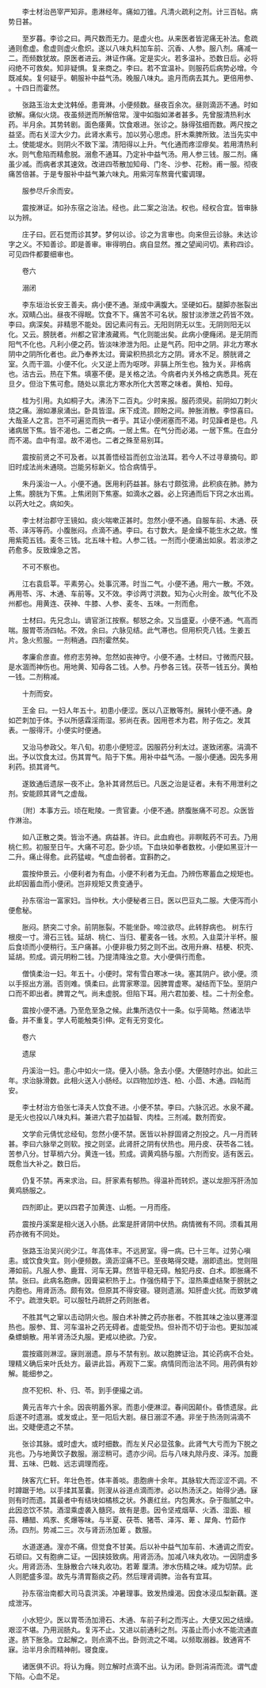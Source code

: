 <!-- { "loadSidebar": true } -->
　　李士材治邑宰严知非。患淋经年。痛如刀锥。凡清火疏利之剂。计三百帖。病势日甚。

　　至岁暮。李诊之曰。两尺数而无力。是虚火也。从来医者皆泥痛无补法。愈疏通则愈虚。愈虚则虚火愈炽。遂以八味丸料加车前、沉香、人参。服八剂。痛减一二。而频数犹故。原医者进云。淋证作痛。定是实火。若多温补。恐数日后。必将闷绝不可救矣。知非疑惧。复来商之。李曰。若不宜温补。则服药后病势必增。今既减矣。复何疑乎。朝服补中益气汤。晚服八味丸。逾月而病去其九。更倍用参、 。十四日而霍然。

　　张路玉治太史沈韩倬。患膏淋。小便频数。昼夜百余次。昼则滴沥不通。时如欲解。痛似火烧。夜虽频迸而所解倍常。溲中如脂如涕者甚多。先曾服清热利水药。半月余。其势转剧。面色痿黄。饮食艰进。张诊之。脉得弦细而数。两尺按之益坚。而右关涩大少力。此肾水素亏。加以劳心思虑。肝木乘脾所致。法当先实中土。使能堤水。则阴火不致下溜。清阳得以上升。气化通而疼涩瘳矣。若用清热利水。则气愈陷而精愈脱。溺愈不通耳。乃定补中益气汤。用人参三钱。服二剂。痛虽少减。而病者求其速效。改进四苓散加知母、门冬、沙参、花粉。甫一服。彻夜痛苦倍甚。于是专服补中益气兼六味丸。用紫河车熬膏代蜜调理。

　　服参尽斤余而安。

　　震按淋证。如孙东宿之治法。经也。此二案之治法。权也。经权合宜。皆审脉以为辨。

　　庄子曰。匠石觉而诊其梦。梦何以诊。诊之为言审也。向来但云诊脉。未达诊字之义。不知善诊。即是善审。审得明白。病自显然。推之望闻问切。素称四诊。可见四件都要细审也。

　　卷六

　　溺闭

　　李东垣治长安王善夫。病小便不通。渐成中满腹大。坚硬如石。腿脚亦胀裂出水。双睛凸出。昼夜不得眠。饮食不下。痛苦不可名状。服甘淡渗泄之药皆不效。李曰。病深矣。非精思不能处。因记素问有云。无阳则阴无以生。无阴则阳无以化。又云。膀胱者。州都之官津液藏焉。气化则能出矣。此病小便癃闭。是无阴而阳气不化也。凡利小便之药。皆淡味渗泄为阳。止是气药。阳中之阴。非北方寒水阴中之阴所化者也。此乃奉养太过。膏粱积热损北方之阴。肾水不足。膀胱肾之室。久而干涸。小便不化。火又逆上而为呕哕。非膈上所生也。独为关。非格病也。洁古云。热在下焦。填塞不便。是关格之法。今病者内关外格之病悉具。死在旦夕。但治下焦可愈。随处以禀北方寒水所化大苦寒之味者。黄柏、知母。

　　桂为引用。丸如桐子大。沸汤下二百丸。少时来报。服药须臾。前阴如刀刺火烧之痛。溺如瀑泉涌出。卧具皆湿。床下成流。顾盼之间。肿胀消散。李惊喜曰。大哉圣人之言。岂不可遍览而执一者乎。其证小便闭塞而不渴。时见躁者是也。凡诸病居下焦。皆不渴也。二者之病。一居上焦。在气分而必渴。一居下焦。在血分而不渴。血中有湿。故不渴也。二者之殊至易别耳。

　　震按前贤之不可及者。以其善悟经旨而创立治法耳。若今人不过寻章摘句。即旧时成法尚未通晓。岂能另标新义。恰合病情乎。

　　朱丹溪治一人。小便不通。医用利药益甚。脉右寸颇弦滑。此积痰在肺。肺为上焦。膀胱为下焦。上焦闭则下焦塞。如滴水之器。必上窍通而后下窍之水出焉。以药大吐之。病如失。

　　李士材治郡守王镜如。痰火喘嗽正甚时。忽然小便不通。自服车前、木通、茯苓、泽泻等药。小腹胀闷。点滴不通。李曰。右寸数大。是金燥不能生水之故。惟用紫菀五钱。麦冬三钱。北五味十粒。人参二钱。一剂而小便涌出如泉。若淡渗之药愈多。反致燥急之苦。

　　不可不察也。

　　江右袁启莘。平素劳心。处事沉滞。时当二气。小便不通。用六一散。不效。再用苓、泻、木通、车前等。又不效。李诊两寸洪数。知为心火刑金。故气化不及州都也。用黄连、茯神、牛膝、人参、麦冬、五味。一剂而愈。

　　士材曰。先兄念山。谪官浙江按察。郁怒之余。又当盛夏。小便不通。气高而喘。服胃苓汤四帖。不效。余曰。六脉见结。此气滞也。但用枳壳八钱。生姜五片。急火煎服。一剂稍通。四剂霍然矣。

　　孝廉俞彦直。修府志劳神。忽然如丧神守。小便不通。士材曰。寸微而尺鼓。是水涸而神伤也。用地黄、知母各二钱。人参。丹参各三钱。茯苓一钱五分。黄柏一钱。二剂稍减。

　　十剂而安。

　　王金 曰。一妇人年五十。初患小便涩。医以八正散等剂。展转小便不通。身如芒刺加于体。予以所感霖淫雨湿。邪尚在表。因用苍术为君。附子佐之。发其表。一服得汗。小便实时便通。

　　又治马参政父。年八旬。初患小便短涩。因服药分利太过。遂致闭塞。涓滴不出。予以饮食太过。伤其胃气。陷于下焦。用补中益气汤。一服小便通。因先多用利药。损其肾气。

　　遂致通后遗尿一夜不止。急补其肾然后已。凡医之治是证者。未有不用泄利之剂。安能顾其肾气之虚哉。

　　〔附〕本事方云。顷在毗陵。一贵官妻。小便不通。脐腹胀痛不可忍。众医皆作淋治。

　　如八正散之类。皆治不通。病益甚。许曰。此血瘕也。非瞑眩药不可去。乃用桃仁煎。初服至日午。大痛不可忍。卧少顷。下血块如拳者数枚。小便如黑豆汁一二升。痛止得愈。此药猛峻。气虚血弱者。宜斟酌之。

　　震按仲景云。小便利者为有血。小便不利者为无血。乃辨伤寒蓄血之规矩也。此却因蓄血而小便闭。岂非规矩又贵变通乎。

　　孙东宿治一富家妇。当仲秋。大小便秘者三日。医以巴豆丸二服。大便泻而小便愈秘。

　　胀闷。脐突二寸余。前阴胀裂。不能坐卧。啼泣欲尽。此转脬病也。 树东行根皮一寸。滑石三钱。延胡、桃仁、当归、瞿麦各一钱。水煎。入韭菜汁半杯。服后食顷而小便稍行。玉户痛甚。小便非极力努之则不出。改用升麻、桔梗、枳壳、延胡。煎成。调元明粉二钱。乃提清降浊之意。大小便俱行而愈。

　　僧慎柔治一妇。年五十。小便时。常有雪白寒冰一块。塞其阴户。欲小便。须以手抠出方溺。否则难。慎柔曰。此胃家寒湿。因脾胃虚寒。凝结而下坠。至阴户口而不即出者。脾胃之气。尚未虚脱。但陷下耳。用六君加姜、桂。二十剂全愈。

　　震按小便不通。乃至危至急之候。此集所选仅十一条。似乎简略。然诸法毕备。并不重复。学人苟能触类引伸。定有无穷变化。

　　卷六

　　遗尿

　　丹溪治一妇。患心中如火一烧。便入小肠。急去小便。大便随时亦出。如此三年。求治脉滑数。此相火送入小肠经。以四物加炒连、柏、小茴、木通。四帖而安。

　　李士材治方伯张七泽夫人饮食不进。小便不禁。李曰。六脉沉迟。水泉不藏。是无火也投以八味丸料。兼进六君子加益智、肉桂。三剂减。数剂而安。

　　文学俞元倩忧忿经旬。忽然小便不禁。医皆以补脬固肾之剂投之。凡一月而转甚。李曰六脉举之则软。按之则坚。此肾肝之阴有伏热也。用丹皮、茯苓各二钱。苦参八分。甘草梢六分。黄连一钱。煎成。调黄鸡肠与服。六剂而安。适有医云。既愈当大补之。数日后。

　　仍复不禁。再来求治。曰。肝家素有郁热。得温补而转炽。遂以龙胆泻肝汤加黄鸡肠服之。

　　四剂即止。更以四君子加黄连、山栀。一月而痊。

　　震按丹溪案是相火送入小肠。此案是肝肾阴中伏热。病情微有不同。须看其用药亦微有不同处。

　　张路玉治吴兴闵少江。年高体丰。不远房室。得一病。已十三年。过劳心嗔恚。或饮食失宜。则小便频数。滴沥涩痛不已。至夜略得交睫。溺即遗出。觉则阻滞如前。凡服人参、鹿茸、河车无算。然皆平稳无碍。触犯丹皮、白术。即胀痛不禁。张曰。此病名胞痹。因膏粱积热于上。作强伤精于下。湿热乘虚结聚于膀胱之内胞也。用肾沥汤。颇有效。但原其不得安寝。寝则遗溺。知肝虚火扰。而致梦魂不宁。疏泄失职。可以服牡丹疏肝之药则胀者。

　　不胜其气之窜以击动阴火也。服白术补脾之药亦胀者。不胜其味之浊以壅滞湿热也。服参、茸、河车温补之药无碍者。虚能受热。但补而不切于治也。更拟加减桑螵蛸散。用羊肾汤泛丸服。更戒以绝欲。乃安。

　　震按寤则淋涩。寐则溺遗。原与不禁有别。故以胞脾证治。其论药病不合处。理精义确后来叶氏处方。最讲此旨。再观下二案。病情同而治法不同。用药俱有妙解。能细参之。

　　庶不犯枳、朴、归、苓。到手便撮之诮。

　　黄元吉年六十余。因丧明蓄外家。而患小便淋涩。春间因颠仆。昏愦遗尿。此后遂不时遗溺。或发或止。至一阳后大剧。昼日溺涩不通。非坐于热汤则涓滴不出。交睫便遗之不禁。

　　张诊其脉。或时虚大。或时细数。而左关尺必显弦象。此肾气大亏而为下脱之兆也。乃与地黄饮子数服。溺涩稍可。遗亦少间。后与八味丸除丹皮、泽泻。加鹿茸、五味、巴戟、远志调理而痊。

　　陕客亢仁轩。年壮色苍。体丰善啖。患胞痹十余年。其脉软大而涩涩不调。不时蹲踞于地。以手揉其茎囊。则溲从谷道点滴而渗。必以热汤沃之。始得少通。寐则有时而遗。其最者中有结块如橘核之状。外裹红丝。内包黄水。杂于脂腻之中。此因恣饮不禁。酒湿乘虚袭入髓窍。故有是患。因令坚戒烟草、火酒、湿面、椒蒜、糟醋、鸡豕、炙爆等味。与半夏、茯苓、猪苓、泽泻、萆 、犀角、竹茹作汤。四剂。势减二三。次与肾沥汤加萆 。数服。

　　水道遂通。溲亦不痛。但觉食不甘美。后以补中益气加车前、木通调之而安。石顽曰。又有胞痹二证。一因挟妓致病。用肾沥汤。加减八味丸收功。一因阴虚多火。用肾沥汤、生脉散合六味丸收功。若萆 厘清。渗水伤精之味。咸为切禁。此人则肥盛多湿。故先与清胃豁痰之药。然后理肾调脾。治各有宜耳。

　　孙东宿治南都大司马袁洪溪。冲暑理事。致发热燥渴。因食冰浸瓜梨新藕。遂成泄泻。

　　小水短少。医以胃苓汤加滑石、木通、车前子利之而泻止。大便又因之结燥。艰涩不堪。乃用润肠丸。复泻不止。又进以前通利之剂。泻虽止而小水不能流通直遂。脐下胀急。立起解之。则点滴不出。卧则流之不竭。以频取溺器。致通宵不寐。治半月余而精神削。寝食废。

　　诸医俱不识。将认为癃。则立解时点滴不出。认为闭。卧则涓涓而流。谓气虚下陷。心血不足。
